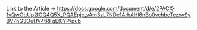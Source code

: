 Link to the Article => https://docs.google.com/document/d/e/2PACX-1vQwOttUp2IGQ4Q5X_PQAEpjc_vAm3zL7NDe1ArbAHl6nBo0vchbeTezovSyBV7hG3OuHV4tRFqEl0YP/pub
